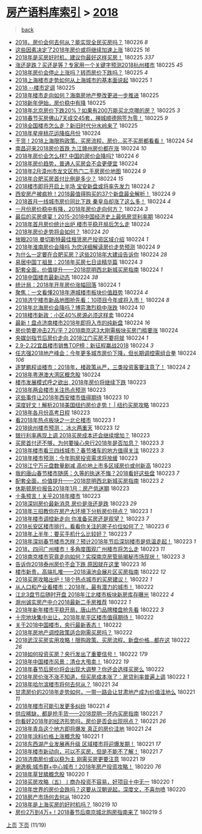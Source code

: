[房产语料库索引](../../README.md)  > [2018](2018.md)
====
> [back](../README.md)

- [2018，房价会何去何从？能实现全民买房吗？](http://jkwz.applinzi.com/ittc/7074301446340477963.html#2018%EF%BC%8C%E6%88%BF%E4%BB%B7%E4%BC%9A%E4%BD%95%E5%8E%BB%E4%BD%95%E4%BB%8E%EF%BC%9F%E8%83%BD%E5%AE%9E%E7%8E%B0%E5%85%A8%E6%B0%91%E4%B9%B0%E6%88%BF%E5%90%97%EF%BC%9F) 180226 *8* 
- [这些因素决定了2018年房价或将继续加速上涨](http://jkwz.applinzi.com/ittc/7074167951001650193.html#%E8%BF%99%E4%BA%9B%E5%9B%A0%E7%B4%A0%E5%86%B3%E5%AE%9A%E4%BA%862018%E5%B9%B4%E6%88%BF%E4%BB%B7%E6%88%96%E5%B0%86%E7%BB%A7%E7%BB%AD%E5%8A%A0%E9%80%9F%E4%B8%8A%E6%B6%A8) 180225 *16* 
- [2018年是买房好时机，建议你最好这样买房！](http://jkwz.applinzi.com/ittc/7074131259674854417.html#2018%E5%B9%B4%E6%98%AF%E4%B9%B0%E6%88%BF%E5%A5%BD%E6%97%B6%E6%9C%BA%EF%BC%8C%E5%BB%BA%E8%AE%AE%E4%BD%A0%E6%9C%80%E5%A5%BD%E8%BF%99%E6%A0%B7%E4%B9%B0%E6%88%BF%EF%BC%81) 180225 *337* 
- [涨还是跌？买还是等？专家用一个关键字预测2018杭州楼市](http://jkwz.applinzi.com/ittc/7074145891793765387.html#%E6%B6%A8%E8%BF%98%E6%98%AF%E8%B7%8C%EF%BC%9F%E4%B9%B0%E8%BF%98%E6%98%AF%E7%AD%89%EF%BC%9F%E4%B8%93%E5%AE%B6%E7%94%A8%E4%B8%80%E4%B8%AA%E5%85%B3%E9%94%AE%E5%AD%97%E9%A2%84%E6%B5%8B2018%E6%9D%AD%E5%B7%9E%E6%A5%BC%E5%B8%82) 180225 *45* 
- [2018年房价会停止上涨吗？转而房价下跌吗？](http://jkwz.applinzi.com/ittc/7074131164426404874.html#2018%E5%B9%B4%E6%88%BF%E4%BB%B7%E4%BC%9A%E5%81%9C%E6%AD%A2%E4%B8%8A%E6%B6%A8%E5%90%97%EF%BC%9F%E8%BD%AC%E8%80%8C%E6%88%BF%E4%BB%B7%E4%B8%8B%E8%B7%8C%E5%90%97%EF%BC%9F) 180225 *4* 
- [2018上海楼市走势如何从上海城市的基本面说起](http://jkwz.applinzi.com/ittc/7073654874992804875.html#2018%E4%B8%8A%E6%B5%B7%E6%A5%BC%E5%B8%82%E8%B5%B0%E5%8A%BF%E5%A6%82%E4%BD%95%E4%BB%8E%E4%B8%8A%E6%B5%B7%E5%9F%8E%E5%B8%82%E7%9A%84%E5%9F%BA%E6%9C%AC%E9%9D%A2%E8%AF%B4%E8%B5%B7) 180225 *1* 
- [2018 --楼市定调](http://jkwz.applinzi.com/ittc/7074098468018979850.html#2018+--%E6%A5%BC%E5%B8%82%E5%AE%9A%E8%B0%83) 180225  
- [2018年楼市走向如何？海南房地产整改更进一步推进](http://jkwz.applinzi.com/ittc/7074039572982137873.html#2018%E5%B9%B4%E6%A5%BC%E5%B8%82%E8%B5%B0%E5%90%91%E5%A6%82%E4%BD%95%EF%BC%9F%E6%B5%B7%E5%8D%97%E6%88%BF%E5%9C%B0%E4%BA%A7%E6%95%B4%E6%94%B9%E6%9B%B4%E8%BF%9B%E4%B8%80%E6%AD%A5%E6%8E%A8%E8%BF%9B) 180225  
- [2018新年伊始，房价稳中有降](http://jkwz.applinzi.com/ittc/7074025549012141073.html#2018%E6%96%B0%E5%B9%B4%E4%BC%8A%E5%A7%8B%EF%BC%8C%E6%88%BF%E4%BB%B7%E7%A8%B3%E4%B8%AD%E6%9C%89%E9%99%8D) 180225  
- [2018年北京房价下跌20%？如果有200万能买北京哪的房？](http://jkwz.applinzi.com/ittc/7073991143887209483.html#2018%E5%B9%B4%E5%8C%97%E4%BA%AC%E6%88%BF%E4%BB%B7%E4%B8%8B%E8%B7%8C20%25%EF%BC%9F%E5%A6%82%E6%9E%9C%E6%9C%89200%E4%B8%87%E8%83%BD%E4%B9%B0%E5%8C%97%E4%BA%AC%E5%93%AA%E7%9A%84%E6%88%BF%EF%BC%9F) 180225 *3* 
- [2018春节买房佛山7天成交45套，禅城顺德网签为零！](http://jkwz.applinzi.com/ittc/7073943491417998346.html#2018%E6%98%A5%E8%8A%82%E4%B9%B0%E6%88%BF%E4%BD%9B%E5%B1%B17%E5%A4%A9%E6%88%90%E4%BA%A445%E5%A5%97%EF%BC%8C%E7%A6%85%E5%9F%8E%E9%A1%BA%E5%BE%B7%E7%BD%91%E7%AD%BE%E4%B8%BA%E9%9B%B6%EF%BC%81) 180225 *9* 
- [2018全国楼市怎么走？新旧时代分水岭来了](http://jkwz.applinzi.com/ittc/7073929044456637457.html#2018%E5%85%A8%E5%9B%BD%E6%A5%BC%E5%B8%82%E6%80%8E%E4%B9%88%E8%B5%B0%EF%BC%9F%E6%96%B0%E6%97%A7%E6%97%B6%E4%BB%A3%E5%88%86%E6%B0%B4%E5%B2%AD%E6%9D%A5%E4%BA%86) 180225  
- [2018年星座桃花运降临月份](http://jkwz.applinzi.com/ittc/7073351347712033799.html#2018%E5%B9%B4%E6%98%9F%E5%BA%A7%E6%A1%83%E8%8A%B1%E8%BF%90%E9%99%8D%E4%B8%B4%E6%9C%88%E4%BB%BD) 180224  
- [干货！2018上海限购政策、买房流程、房价…买不买房都看看！](http://jkwz.applinzi.com/ittc/7073771268581360646.html#%E5%B9%B2%E8%B4%A7%EF%BC%812018%E4%B8%8A%E6%B5%B7%E9%99%90%E8%B4%AD%E6%94%BF%E7%AD%96%E3%80%81%E4%B9%B0%E6%88%BF%E6%B5%81%E7%A8%8B%E3%80%81%E6%88%BF%E4%BB%B7%E2%80%A6%E4%B9%B0%E4%B8%8D%E4%B9%B0%E6%88%BF%E9%83%BD%E7%9C%8B%E7%9C%8B%EF%BC%81) 180224 *54* 
- [南昌迎来2018房价首跌 九江赣州房价都在涨](http://jkwz.applinzi.com/ittc/7073757683562054662.html#%E5%8D%97%E6%98%8C%E8%BF%8E%E6%9D%A52018%E6%88%BF%E4%BB%B7%E9%A6%96%E8%B7%8C+%E4%B9%9D%E6%B1%9F%E8%B5%A3%E5%B7%9E%E6%88%BF%E4%BB%B7%E9%83%BD%E5%9C%A8%E6%B6%A8) 180224 *10* 
- [2018年房价会怎么样? 中国的房价会降吗?](http://jkwz.applinzi.com/ittc/7071979184916530186.html#2018%E5%B9%B4%E6%88%BF%E4%BB%B7%E4%BC%9A%E6%80%8E%E4%B9%88%E6%A0%B7%3F+%E4%B8%AD%E5%9B%BD%E7%9A%84%E6%88%BF%E4%BB%B7%E4%BC%9A%E9%99%8D%E5%90%97%3F) 180224 *6* 
- [2018年房价趋势，普通人买房会不会更便宜](http://jkwz.applinzi.com/ittc/7073731609201476619.html#2018%E5%B9%B4%E6%88%BF%E4%BB%B7%E8%B6%8B%E5%8A%BF%EF%BC%8C%E6%99%AE%E9%80%9A%E4%BA%BA%E4%B9%B0%E6%88%BF%E4%BC%9A%E4%B8%8D%E4%BC%9A%E6%9B%B4%E4%BE%BF%E5%AE%9C) 180224  
- [2018年2月漳州市龙文区热门二手房房价地图](http://jkwz.applinzi.com/ittc/7073724623864988683.html#2018%E5%B9%B42%E6%9C%88%E6%BC%B3%E5%B7%9E%E5%B8%82%E9%BE%99%E6%96%87%E5%8C%BA%E7%83%AD%E9%97%A8%E4%BA%8C%E6%89%8B%E6%88%BF%E6%88%BF%E4%BB%B7%E5%9C%B0%E5%9B%BE) 180224 *9* 
- [2018年合肥买房首付比例是多少？](http://jkwz.applinzi.com/ittc/7073720446606656528.html#2018%E5%B9%B4%E5%90%88%E8%82%A5%E4%B9%B0%E6%88%BF%E9%A6%96%E4%BB%98%E6%AF%94%E4%BE%8B%E6%98%AF%E5%A4%9A%E5%B0%91%EF%BC%9F) 180224 *15* 
- [2018楼市即将开启上半场 宝安新盘或将率先发力](http://jkwz.applinzi.com/ittc/7073707705112200208.html#2018%E6%A5%BC%E5%B8%82%E5%8D%B3%E5%B0%86%E5%BC%80%E5%90%AF%E4%B8%8A%E5%8D%8A%E5%9C%BA+%E5%AE%9D%E5%AE%89%E6%96%B0%E7%9B%98%E6%88%96%E5%B0%86%E7%8E%87%E5%85%88%E5%8F%91%E5%8A%9B) 180224 *2* 
- [西安房产被疯抢！2018最值得购买的37个新盘最全解析！](http://jkwz.applinzi.com/ittc/7073706895582168081.html#%E8%A5%BF%E5%AE%89%E6%88%BF%E4%BA%A7%E8%A2%AB%E7%96%AF%E6%8A%A2%EF%BC%812018%E6%9C%80%E5%80%BC%E5%BE%97%E8%B4%AD%E4%B9%B0%E7%9A%8437%E4%B8%AA%E6%96%B0%E7%9B%98%E6%9C%80%E5%85%A8%E8%A7%A3%E6%9E%90%EF%BC%81) 180224 *9* 
- [2018首月一线城市房价同比下跌 秦皇岛却涨了这么多！](http://jkwz.applinzi.com/ittc/7073706919162545162.html#2018%E9%A6%96%E6%9C%88%E4%B8%80%E7%BA%BF%E5%9F%8E%E5%B8%82%E6%88%BF%E4%BB%B7%E5%90%8C%E6%AF%94%E4%B8%8B%E8%B7%8C+%E7%A7%A6%E7%9A%87%E5%B2%9B%E5%8D%B4%E6%B6%A8%E4%BA%86%E8%BF%99%E4%B9%88%E5%A4%9A%EF%BC%81) 180224 *4* 
- [一月份房价稳中有降，2018年房价走向何方？](http://jkwz.applinzi.com/ittc/7073705796204758033.html#%E4%B8%80%E6%9C%88%E4%BB%BD%E6%88%BF%E4%BB%B7%E7%A8%B3%E4%B8%AD%E6%9C%89%E9%99%8D%EF%BC%8C2018%E5%B9%B4%E6%88%BF%E4%BB%B7%E8%B5%B0%E5%90%91%E4%BD%95%E6%96%B9%EF%BC%9F) 180224 *3* 
- [最后的买房盛宴！2015-2018中国经济史上最低房贷利率期](http://jkwz.applinzi.com/ittc/7073692682067379210.html#%E6%9C%80%E5%90%8E%E7%9A%84%E4%B9%B0%E6%88%BF%E7%9B%9B%E5%AE%B4%EF%BC%812015-2018%E4%B8%AD%E5%9B%BD%E7%BB%8F%E6%B5%8E%E5%8F%B2%E4%B8%8A%E6%9C%80%E4%BD%8E%E6%88%BF%E8%B4%B7%E5%88%A9%E7%8E%87%E6%9C%9F) 180224  
- [2018年首月房价统计出炉 楼市平稳开局后怎么走](http://jkwz.applinzi.com/ittc/7073667411700352006.html#2018%E5%B9%B4%E9%A6%96%E6%9C%88%E6%88%BF%E4%BB%B7%E7%BB%9F%E8%AE%A1%E5%87%BA%E7%82%89+%E6%A5%BC%E5%B8%82%E5%B9%B3%E7%A8%B3%E5%BC%80%E5%B1%80%E5%90%8E%E6%80%8E%E4%B9%88%E8%B5%B0) 180224  
- [2018年房价走势将会如何？](http://jkwz.applinzi.com/ittc/7073657501289808902.html#2018%E5%B9%B4%E6%88%BF%E4%BB%B7%E8%B5%B0%E5%8A%BF%E5%B0%86%E4%BC%9A%E5%A6%82%E4%BD%95%EF%BC%9F) 180224 *20* 
- [放眼2018 曼切斯特最佳租赁房产投资区域介绍](http://jkwz.applinzi.com/ittc/7073621121851458570.html#%E6%94%BE%E7%9C%BC2018+%E6%9B%BC%E5%88%87%E6%96%AF%E7%89%B9%E6%9C%80%E4%BD%B3%E7%A7%9F%E8%B5%81%E6%88%BF%E4%BA%A7%E6%8A%95%E8%B5%84%E5%8C%BA%E5%9F%9F%E4%BB%8B%E7%BB%8D) 180224 *1* 
- [2018年淮南房价会降吗 为您详细解读房价走势预测](http://jkwz.applinzi.com/ittc/7073648551060308999.html#2018%E5%B9%B4%E6%B7%AE%E5%8D%97%E6%88%BF%E4%BB%B7%E4%BC%9A%E9%99%8D%E5%90%97+%E4%B8%BA%E6%82%A8%E8%AF%A6%E7%BB%86%E8%A7%A3%E8%AF%BB%E6%88%BF%E4%BB%B7%E8%B5%B0%E5%8A%BF%E9%A2%84%E6%B5%8B) 180224 *9* 
- [为什么一定要在合肥买房？这些2018年大建设告诉你](http://jkwz.applinzi.com/ittc/7073644923037680646.html#%E4%B8%BA%E4%BB%80%E4%B9%88%E4%B8%80%E5%AE%9A%E8%A6%81%E5%9C%A8%E5%90%88%E8%82%A5%E4%B9%B0%E6%88%BF%EF%BC%9F%E8%BF%99%E4%BA%9B2018%E5%B9%B4%E5%A4%A7%E5%BB%BA%E8%AE%BE%E5%91%8A%E8%AF%89%E4%BD%A0) 180224 *28* 
- [易居中国丁祖昱：2018年买房七日谈精华篇](http://jkwz.applinzi.com/ittc/7073632325739217931.html#%E6%98%93%E5%B1%85%E4%B8%AD%E5%9B%BD%E4%B8%81%E7%A5%96%E6%98%B1%EF%BC%9A2018%E5%B9%B4%E4%B9%B0%E6%88%BF%E4%B8%83%E6%97%A5%E8%B0%88%E7%B2%BE%E5%8D%8E%E7%AF%87) 180224 *3* 
- [配套全面，价值提升——2018昆明西北新城买房指南](http://jkwz.applinzi.com/ittc/7073608902946325521.html#%E9%85%8D%E5%A5%97%E5%85%A8%E9%9D%A2%EF%BC%8C%E4%BB%B7%E5%80%BC%E6%8F%90%E5%8D%87%E2%80%94%E2%80%942018%E6%98%86%E6%98%8E%E8%A5%BF%E5%8C%97%E6%96%B0%E5%9F%8E%E4%B9%B0%E6%88%BF%E6%8C%87%E5%8D%97) 180224 *1* 
- [2018中国楼市最新动态](http://jkwz.applinzi.com/ittc/7073620266033087504.html#2018%E4%B8%AD%E5%9B%BD%E6%A5%BC%E5%B8%82%E6%9C%80%E6%96%B0%E5%8A%A8%E6%80%81) 180224 *38* 
- [统计局：2018年开年房价涨幅回落](http://jkwz.applinzi.com/ittc/7073619787236508682.html#%E7%BB%9F%E8%AE%A1%E5%B1%80%EF%BC%9A2018%E5%B9%B4%E5%BC%80%E5%B9%B4%E6%88%BF%E4%BB%B7%E6%B6%A8%E5%B9%85%E5%9B%9E%E8%90%BD) 180224 *1* 
- [聚焦：一文看懂2018年港城楼市板块价值趋势](http://jkwz.applinzi.com/ittc/7073599949495600144.html#%E8%81%9A%E7%84%A6%EF%BC%9A%E4%B8%80%E6%96%87%E7%9C%8B%E6%87%822018%E5%B9%B4%E6%B8%AF%E5%9F%8E%E6%A5%BC%E5%B8%82%E6%9D%BF%E5%9D%97%E4%BB%B7%E5%80%BC%E8%B6%8B%E5%8A%BF) 180224 *4* 
- [2018济宁楼市新品地图抢先看：10项目今年或将入市！](http://jkwz.applinzi.com/ittc/7073593799568000010.html#2018%E6%B5%8E%E5%AE%81%E6%A5%BC%E5%B8%82%E6%96%B0%E5%93%81%E5%9C%B0%E5%9B%BE%E6%8A%A2%E5%85%88%E7%9C%8B%EF%BC%9A10%E9%A1%B9%E7%9B%AE%E4%BB%8A%E5%B9%B4%E6%88%96%E5%B0%86%E5%85%A5%E5%B8%82%EF%BC%81) 180224 *8* 
- [2018年北海房价会降吗？博弈激烈稳中涨跌](http://jkwz.applinzi.com/ittc/7073586963481625610.html#2018%E5%B9%B4%E5%8C%97%E6%B5%B7%E6%88%BF%E4%BB%B7%E4%BC%9A%E9%99%8D%E5%90%97%EF%BC%9F%E5%8D%9A%E5%BC%88%E6%BF%80%E7%83%88%E7%A8%B3%E4%B8%AD%E6%B6%A8%E8%B7%8C) 180224 *10* 
- [2018楼市新政：小区40%房源必须这样卖](http://jkwz.applinzi.com/ittc/7073585572180657169.html#2018%E6%A5%BC%E5%B8%82%E6%96%B0%E6%94%BF%EF%BC%9A%E5%B0%8F%E5%8C%BA40%25%E6%88%BF%E6%BA%90%E5%BF%85%E9%A1%BB%E8%BF%99%E6%A0%B7%E5%8D%96) 180224  
- [最新！盘点济南楼市2018年即将入市的纯新盘](http://jkwz.applinzi.com/ittc/7073584545079493648.html#%E6%9C%80%E6%96%B0%EF%BC%81%E7%9B%98%E7%82%B9%E6%B5%8E%E5%8D%97%E6%A5%BC%E5%B8%822018%E5%B9%B4%E5%8D%B3%E5%B0%86%E5%85%A5%E5%B8%82%E7%9A%84%E7%BA%AF%E6%96%B0%E7%9B%98) 180224 *16* 
- [房价势要冲击2万/平？2018南京这3大刚需板块买房门槛要涨](http://jkwz.applinzi.com/ittc/7073578125990822929.html#%E6%88%BF%E4%BB%B7%E5%8A%BF%E8%A6%81%E5%86%B2%E5%87%BB2%E4%B8%87%2F%E5%B9%B3%EF%BC%9F2018%E5%8D%97%E4%BA%AC%E8%BF%993%E5%A4%A7%E5%88%9A%E9%9C%80%E6%9D%BF%E5%9D%97%E4%B9%B0%E6%88%BF%E9%97%A8%E6%A7%9B%E8%A6%81%E6%B6%A8) 180224  
- [央媒剑指节后房价走向 2018江门买房不要将就](http://jkwz.applinzi.com/ittc/7073574850558166032.html#%E5%A4%AE%E5%AA%92%E5%89%91%E6%8C%87%E8%8A%82%E5%90%8E%E6%88%BF%E4%BB%B7%E8%B5%B0%E5%90%91+2018%E6%B1%9F%E9%97%A8%E4%B9%B0%E6%88%BF%E4%B8%8D%E8%A6%81%E5%B0%86%E5%B0%B1) 180224 *1* 
- [2.9-2.22宜昌楼市销售TOP榜：新征程赢战2018](http://jkwz.applinzi.com/ittc/7073571275383768081.html#2.9-2.22%E5%AE%9C%E6%98%8C%E6%A5%BC%E5%B8%82%E9%94%80%E5%94%AETOP%E6%A6%9C%EF%BC%9A%E6%96%B0%E5%BE%81%E7%A8%8B%E8%B5%A2%E6%88%982018) 180224 *3* 
- [任志强2018地产峰会：今年更多城市房价下降，但长期调控需组合拳](http://jkwz.applinzi.com/ittc/7073568078518813712.html#%E4%BB%BB%E5%BF%97%E5%BC%BA2018%E5%9C%B0%E4%BA%A7%E5%B3%B0%E4%BC%9A%EF%BC%9A%E4%BB%8A%E5%B9%B4%E6%9B%B4%E5%A4%9A%E5%9F%8E%E5%B8%82%E6%88%BF%E4%BB%B7%E4%B8%8B%E9%99%8D%EF%BC%8C%E4%BD%86%E9%95%BF%E6%9C%9F%E8%B0%83%E6%8E%A7%E9%9C%80%E7%BB%84%E5%90%88%E6%8B%B3) 180224 *106* 
- [逐梦鹏程谈楼市：2018年，楼政策从严，三类投资客要注意了！](http://jkwz.applinzi.com/ittc/7073434026243523590.html#%E9%80%90%E6%A2%A6%E9%B9%8F%E7%A8%8B%E8%B0%88%E6%A5%BC%E5%B8%82%EF%BC%9A2018%E5%B9%B4%EF%BC%8C%E6%A5%BC%E6%94%BF%E7%AD%96%E4%BB%8E%E4%B8%A5%EF%BC%8C%E4%B8%89%E7%B1%BB%E6%8A%95%E8%B5%84%E5%AE%A2%E8%A6%81%E6%B3%A8%E6%84%8F%E4%BA%86%EF%BC%81) 180224 *2* 
- [2018年粤港澳大湾区概念股](http://jkwz.applinzi.com/ittc/7073433877572224010.html#2018%E5%B9%B4%E7%B2%A4%E6%B8%AF%E6%BE%B3%E5%A4%A7%E6%B9%BE%E5%8C%BA%E6%A6%82%E5%BF%B5%E8%82%A1) 180224  
- [楼市发展模式呼之欲出, 2018年房价将继续下跌](http://jkwz.applinzi.com/ittc/7073410244141384710.html#%E6%A5%BC%E5%B8%82%E5%8F%91%E5%B1%95%E6%A8%A1%E5%BC%8F%E5%91%BC%E4%B9%8B%E6%AC%B2%E5%87%BA%2C+2018%E5%B9%B4%E6%88%BF%E4%BB%B7%E5%B0%86%E7%BB%A7%E7%BB%AD%E4%B8%8B%E8%B7%8C) 180223  
- [2018年两会楼市关注热点预测](http://jkwz.applinzi.com/ittc/7073401527429760006.html#2018%E5%B9%B4%E4%B8%A4%E4%BC%9A%E6%A5%BC%E5%B8%82%E5%85%B3%E6%B3%A8%E7%83%AD%E7%82%B9%E9%A2%84%E6%B5%8B) 180223  
- [这些事件让2018年西安楼市值得期待](http://jkwz.applinzi.com/ittc/7073378599099171847.html#%E8%BF%99%E4%BA%9B%E4%BA%8B%E4%BB%B6%E8%AE%A92018%E5%B9%B4%E8%A5%BF%E5%AE%89%E6%A5%BC%E5%B8%82%E5%80%BC%E5%BE%97%E6%9C%9F%E5%BE%85) 180223 *10* 
- [深度好文！解析2018美国纽约房价走势！ | 纽约买房攻略](http://jkwz.applinzi.com/ittc/7073370777867256838.html#%E6%B7%B1%E5%BA%A6%E5%A5%BD%E6%96%87%EF%BC%81%E8%A7%A3%E6%9E%902018%E7%BE%8E%E5%9B%BD%E7%BA%BD%E7%BA%A6%E6%88%BF%E4%BB%B7%E8%B5%B0%E5%8A%BF%EF%BC%81+%7C+%E7%BA%BD%E7%BA%A6%E4%B9%B0%E6%88%BF%E6%94%BB%E7%95%A5) 180223  
- [2018年各月份高考日程](http://jkwz.applinzi.com/ittc/7073369561351324682.html#2018%E5%B9%B4%E5%90%84%E6%9C%88%E4%BB%BD%E9%AB%98%E8%80%83%E6%97%A5%E7%A8%8B) 180223  
- [看2018年热点板块之一北仑楼市](http://jkwz.applinzi.com/ittc/7073335708914025489.html#%E7%9C%8B2018%E5%B9%B4%E7%83%AD%E7%82%B9%E6%9D%BF%E5%9D%97%E4%B9%8B%E4%B8%80%E5%8C%97%E4%BB%91%E6%A5%BC%E5%B8%82) 180223 *1* 
- [2018徐州楼市预测： 冰火两重天](http://jkwz.applinzi.com/ittc/7073334136679171089.html#2018%E5%BE%90%E5%B7%9E%E6%A5%BC%E5%B8%82%E9%A2%84%E6%B5%8B%EF%BC%9A+%E5%86%B0%E7%81%AB%E4%B8%A4%E9%87%8D%E5%A4%A9) 180223 *12* 
- [银行利率再现上调 2018买房成本还会继续增加？](http://jkwz.applinzi.com/ittc/7073331752355759120.html#%E9%93%B6%E8%A1%8C%E5%88%A9%E7%8E%87%E5%86%8D%E7%8E%B0%E4%B8%8A%E8%B0%83+2018%E4%B9%B0%E6%88%BF%E6%88%90%E6%9C%AC%E8%BF%98%E4%BC%9A%E7%BB%A7%E7%BB%AD%E5%A2%9E%E5%8A%A0%EF%BC%9F) 180223  
- [买房首付还不够，为何要操心央行2018年是否加息？](http://jkwz.applinzi.com/ittc/7073331430900106256.html#%E4%B9%B0%E6%88%BF%E9%A6%96%E4%BB%98%E8%BF%98%E4%B8%8D%E5%A4%9F%EF%BC%8C%E4%B8%BA%E4%BD%95%E8%A6%81%E6%93%8D%E5%BF%83%E5%A4%AE%E8%A1%8C2018%E5%B9%B4%E6%98%AF%E5%90%A6%E5%8A%A0%E6%81%AF%EF%BC%9F) 180223 *3* 
- [2018年楼市看三四线城市？春节堵车的地方值得关注](http://jkwz.applinzi.com/ittc/7073330716752741386.html#2018%E5%B9%B4%E6%A5%BC%E5%B8%82%E7%9C%8B%E4%B8%89%E5%9B%9B%E7%BA%BF%E5%9F%8E%E5%B8%82%EF%BC%9F%E6%98%A5%E8%8A%82%E5%A0%B5%E8%BD%A6%E7%9A%84%E5%9C%B0%E6%96%B9%E5%80%BC%E5%BE%97%E5%85%B3%E6%B3%A8) 180223 *3* 
- [2018年楼市预测：今年购房投资需求将放缓](http://jkwz.applinzi.com/ittc/7073317307680293898.html#2018%E5%B9%B4%E6%A5%BC%E5%B8%82%E9%A2%84%E6%B5%8B%EF%BC%9A%E4%BB%8A%E5%B9%B4%E8%B4%AD%E6%88%BF%E6%8A%95%E8%B5%84%E9%9C%80%E6%B1%82%E5%B0%86%E6%94%BE%E7%BC%93) 180223  
- [2018江宁万元盘数量剧减 高价地上市多区域房价或创新高](http://jkwz.applinzi.com/ittc/7073314142792713222.html#2018%E6%B1%9F%E5%AE%81%E4%B8%87%E5%85%83%E7%9B%98%E6%95%B0%E9%87%8F%E5%89%A7%E5%87%8F+%E9%AB%98%E4%BB%B7%E5%9C%B0%E4%B8%8A%E5%B8%82%E5%A4%9A%E5%8C%BA%E5%9F%9F%E6%88%BF%E4%BB%B7%E6%88%96%E5%88%9B%E6%96%B0%E9%AB%98) 180223  
- [我的唐山春节楼市随感：久等的执迷不悔？2018看好这些盘](http://jkwz.applinzi.com/ittc/7073310810141361168.html#%E6%88%91%E7%9A%84%E5%94%90%E5%B1%B1%E6%98%A5%E8%8A%82%E6%A5%BC%E5%B8%82%E9%9A%8F%E6%84%9F%EF%BC%9A%E4%B9%85%E7%AD%89%E7%9A%84%E6%89%A7%E8%BF%B7%E4%B8%8D%E6%82%94%EF%BC%9F2018%E7%9C%8B%E5%A5%BD%E8%BF%99%E4%BA%9B%E7%9B%98) 180223 *7* 
- [配套全面，价值提升——2018昆明西北新城买房指南](http://jkwz.applinzi.com/ittc/7073307013776147463.html#%E9%85%8D%E5%A5%97%E5%85%A8%E9%9D%A2%EF%BC%8C%E4%BB%B7%E5%80%BC%E6%8F%90%E5%8D%87%E2%80%94%E2%80%942018%E6%98%86%E6%98%8E%E8%A5%BF%E5%8C%97%E6%96%B0%E5%9F%8E%E4%B9%B0%E6%88%BF%E6%8C%87%E5%8D%97) 180223 *2* 
- [休斯顿房价报告2018年1月：房产低迷期](http://jkwz.applinzi.com/ittc/7073306186118333447.html#%E4%BC%91%E6%96%AF%E9%A1%BF%E6%88%BF%E4%BB%B7%E6%8A%A5%E5%91%8A2018%E5%B9%B41%E6%9C%88%EF%BC%9A%E6%88%BF%E4%BA%A7%E4%BD%8E%E8%BF%B7%E6%9C%9F) 180223  
- [十条预言！关乎2018年楼市](http://jkwz.applinzi.com/ittc/7073267812846273543.html#%E5%8D%81%E6%9D%A1%E9%A2%84%E8%A8%80%EF%BC%81%E5%85%B3%E4%B9%8E2018%E5%B9%B4%E6%A5%BC%E5%B8%82) 180223  
- [2018深圳房价最新消息 房价是涨还是跌](http://jkwz.applinzi.com/ittc/7073249480856306699.html#2018%E6%B7%B1%E5%9C%B3%E6%88%BF%E4%BB%B7%E6%9C%80%E6%96%B0%E6%B6%88%E6%81%AF+%E6%88%BF%E4%BB%B7%E6%98%AF%E6%B6%A8%E8%BF%98%E6%98%AF%E8%B7%8C) 180223 *29* 
- [2018年三招教你在房产大环境下分析房价拐点？](http://jkwz.applinzi.com/ittc/7073239216450700295.html#2018%E5%B9%B4%E4%B8%89%E6%8B%9B%E6%95%99%E4%BD%A0%E5%9C%A8%E6%88%BF%E4%BA%A7%E5%A4%A7%E7%8E%AF%E5%A2%83%E4%B8%8B%E5%88%86%E6%9E%90%E6%88%BF%E4%BB%B7%E6%8B%90%E7%82%B9%EF%BC%9F) 180223 *1* 
- [2018年楼市调控新走向 你准备买房还是观望？](http://jkwz.applinzi.com/ittc/7073233316797219856.html#2018%E5%B9%B4%E6%A5%BC%E5%B8%82%E8%B0%83%E6%8E%A7%E6%96%B0%E8%B5%B0%E5%90%91+%E4%BD%A0%E5%87%86%E5%A4%87%E4%B9%B0%E6%88%BF%E8%BF%98%E6%98%AF%E8%A7%82%E6%9C%9B%EF%BC%9F) 180223 *7* 
- [2018长安区楼市排行，看看你关注的房子价位如何了？](http://jkwz.applinzi.com/ittc/7073214459864941585.html#2018%E9%95%BF%E5%AE%89%E5%8C%BA%E6%A5%BC%E5%B8%82%E6%8E%92%E8%A1%8C%EF%BC%8C%E7%9C%8B%E7%9C%8B%E4%BD%A0%E5%85%B3%E6%B3%A8%E7%9A%84%E6%88%BF%E5%AD%90%E4%BB%B7%E4%BD%8D%E5%A6%82%E4%BD%95%E4%BA%86%EF%BC%9F) 180223 *6* 
- [2018年上半年：要买手机什么比较好？](http://jkwz.applinzi.com/ittc/7073211888257467402.html#2018%E5%B9%B4%E4%B8%8A%E5%8D%8A%E5%B9%B4%EF%BC%9A%E8%A6%81%E4%B9%B0%E6%89%8B%E6%9C%BA%E4%BB%80%E4%B9%88%E6%AF%94%E8%BE%83%E5%A5%BD%EF%BC%9F) 180223 *7* 
- [2018年深圳春节楼市怎样？预计2018年节后深圳楼市是低温走起！](http://jkwz.applinzi.com/ittc/7073209757727196176.html#2018%E5%B9%B4%E6%B7%B1%E5%9C%B3%E6%98%A5%E8%8A%82%E6%A5%BC%E5%B8%82%E6%80%8E%E6%A0%B7%EF%BC%9F%E9%A2%84%E8%AE%A12018%E5%B9%B4%E8%8A%82%E5%90%8E%E6%B7%B1%E5%9C%B3%E6%A5%BC%E5%B8%82%E6%98%AF%E4%BD%8E%E6%B8%A9%E8%B5%B0%E8%B5%B7%EF%BC%81) 180223 *1* 
- [2018，四问广州楼市！多角度围观广州楼市将怎么走](http://jkwz.applinzi.com/ittc/7073208161165378577.html#2018%EF%BC%8C%E5%9B%9B%E9%97%AE%E5%B9%BF%E5%B7%9E%E6%A5%BC%E5%B8%82%EF%BC%81%E5%A4%9A%E8%A7%92%E5%BA%A6%E5%9B%B4%E8%A7%82%E5%B9%BF%E5%B7%9E%E6%A5%BC%E5%B8%82%E5%B0%86%E6%80%8E%E4%B9%88%E8%B5%B0) 180223 *11* 
- [2018南京楼市究竟走向如何？实探南京房管局揭秘市场现状！](http://jkwz.applinzi.com/ittc/7073206634728129552.html#2018%E5%8D%97%E4%BA%AC%E6%A5%BC%E5%B8%82%E7%A9%B6%E7%AB%9F%E8%B5%B0%E5%90%91%E5%A6%82%E4%BD%95%EF%BC%9F%E5%AE%9E%E6%8E%A2%E5%8D%97%E4%BA%AC%E6%88%BF%E7%AE%A1%E5%B1%80%E6%8F%AD%E7%A7%98%E5%B8%82%E5%9C%BA%E7%8E%B0%E7%8A%B6%EF%BC%81) 180223 *3* 
- [告诉你2018泰州房价不会下跌 原因就在这里](http://jkwz.applinzi.com/ittc/7073196413108618257.html#%E5%91%8A%E8%AF%89%E4%BD%A02018%E6%B3%B0%E5%B7%9E%E6%88%BF%E4%BB%B7%E4%B8%8D%E4%BC%9A%E4%B8%8B%E8%B7%8C+%E5%8E%9F%E5%9B%A0%E5%B0%B1%E5%9C%A8%E8%BF%99%E9%87%8C) 180223 *16* 
- [楼市新贵，高端扎堆——2018滇池会展片区买房指南](http://jkwz.applinzi.com/ittc/7073016448190776330.html#%E6%A5%BC%E5%B8%82%E6%96%B0%E8%B4%B5%EF%BC%8C%E9%AB%98%E7%AB%AF%E6%89%8E%E5%A0%86%E2%80%94%E2%80%942018%E6%BB%87%E6%B1%A0%E4%BC%9A%E5%B1%95%E7%89%87%E5%8C%BA%E4%B9%B0%E6%88%BF%E6%8C%87%E5%8D%97) 180222 *12* 
- [2018买房攻略出炉！18个热点城市的买房建议！](http://jkwz.applinzi.com/ittc/7073010155816223754.html#2018%E4%B9%B0%E6%88%BF%E6%94%BB%E7%95%A5%E5%87%BA%E7%82%89%EF%BC%8118%E4%B8%AA%E7%83%AD%E7%82%B9%E5%9F%8E%E5%B8%82%E7%9A%84%E4%B9%B0%E6%88%BF%E5%BB%BA%E8%AE%AE%EF%BC%81) 180222 *1* 
- [从人口和产业看楼市：2018年，最有潜力的城市！](http://jkwz.applinzi.com/ittc/7072943982672086027.html#%E4%BB%8E%E4%BA%BA%E5%8F%A3%E5%92%8C%E4%BA%A7%E4%B8%9A%E7%9C%8B%E6%A5%BC%E5%B8%82%EF%BC%9A2018%E5%B9%B4%EF%BC%8C%E6%9C%80%E6%9C%89%E6%BD%9C%E5%8A%9B%E7%9A%84%E5%9F%8E%E5%B8%82%EF%BC%81) 180222  
- [江北3盘节后随时开盘 2018年江北楼市板块新房库存曝光](http://jkwz.applinzi.com/ittc/7072974984421311495.html#%E6%B1%9F%E5%8C%973%E7%9B%98%E8%8A%82%E5%90%8E%E9%9A%8F%E6%97%B6%E5%BC%80%E7%9B%98+2018%E5%B9%B4%E6%B1%9F%E5%8C%97%E6%A5%BC%E5%B8%82%E6%9D%BF%E5%9D%97%E6%96%B0%E6%88%BF%E5%BA%93%E5%AD%98%E6%9B%9D%E5%85%89) 180222 *4* 
- [滁州诚实房产中介2018最新二手房推荐](http://jkwz.applinzi.com/ittc/7072966462447027216.html#%E6%BB%81%E5%B7%9E%E8%AF%9A%E5%AE%9E%E6%88%BF%E4%BA%A7%E4%B8%AD%E4%BB%8B2018%E6%9C%80%E6%96%B0%E4%BA%8C%E6%89%8B%E6%88%BF%E6%8E%A8%E8%8D%90) 180222 *1* 
- [2018年新年楼市平稳开局，唐山热门品牌楼盘抢先看](http://jkwz.applinzi.com/ittc/7072956658873795590.html#2018%E5%B9%B4%E6%96%B0%E5%B9%B4%E6%A5%BC%E5%B8%82%E5%B9%B3%E7%A8%B3%E5%BC%80%E5%B1%80%EF%BC%8C%E5%94%90%E5%B1%B1%E7%83%AD%E9%97%A8%E5%93%81%E7%89%8C%E6%A5%BC%E7%9B%98%E6%8A%A2%E5%85%88%E7%9C%8B) 180222 *3* 
- [十宗地块集中出让，2018年牟平区楼市值得期待！](http://jkwz.applinzi.com/ittc/7072942139099317259.html#%E5%8D%81%E5%AE%97%E5%9C%B0%E5%9D%97%E9%9B%86%E4%B8%AD%E5%87%BA%E8%AE%A9%EF%BC%8C2018%E5%B9%B4%E7%89%9F%E5%B9%B3%E5%8C%BA%E6%A5%BC%E5%B8%82%E5%80%BC%E5%BE%97%E6%9C%9F%E5%BE%85%EF%BC%81) 180222  
- [关于2018中国楼市，央行最新表态！](http://jkwz.applinzi.com/ittc/7072939514685555728.html#%E5%85%B3%E4%BA%8E2018%E4%B8%AD%E5%9B%BD%E6%A5%BC%E5%B8%82%EF%BC%8C%E5%A4%AE%E8%A1%8C%E6%9C%80%E6%96%B0%E8%A1%A8%E6%80%81%EF%BC%81) 180222  
- [2018年房地产调控政策适合刚需买房吗？](http://jkwz.applinzi.com/ittc/7072544798747919370.html#2018%E5%B9%B4%E6%88%BF%E5%9C%B0%E4%BA%A7%E8%B0%83%E6%8E%A7%E6%94%BF%E7%AD%96%E9%80%82%E5%90%88%E5%88%9A%E9%9C%80%E4%B9%B0%E6%88%BF%E5%90%97%EF%BC%9F) 180222  
- [2018武汉买房实用攻略！限购政策、买房流程、新盘价格…都在这](http://jkwz.applinzi.com/ittc/7072877179598013446.html#2018%E6%AD%A6%E6%B1%89%E4%B9%B0%E6%88%BF%E5%AE%9E%E7%94%A8%E6%94%BB%E7%95%A5%EF%BC%81%E9%99%90%E8%B4%AD%E6%94%BF%E7%AD%96%E3%80%81%E4%B9%B0%E6%88%BF%E6%B5%81%E7%A8%8B%E3%80%81%E6%96%B0%E7%9B%98%E4%BB%B7%E6%A0%BC%E2%80%A6%E9%83%BD%E5%9C%A8%E8%BF%99) 180222 *26* 
- [2018如何投资买房？央行发出了重要信号！](http://jkwz.applinzi.com/ittc/7072867905962509323.html#2018%E5%A6%82%E4%BD%95%E6%8A%95%E8%B5%84%E4%B9%B0%E6%88%BF%EF%BC%9F%E5%A4%AE%E8%A1%8C%E5%8F%91%E5%87%BA%E4%BA%86%E9%87%8D%E8%A6%81%E4%BF%A1%E5%8F%B7%EF%BC%81) 180222 *179* 
- [2018年中国楼市风景：清仓大甩卖！](http://jkwz.applinzi.com/ittc/7072854711290299399.html#2018%E5%B9%B4%E4%B8%AD%E5%9B%BD%E6%A5%BC%E5%B8%82%E9%A3%8E%E6%99%AF%EF%BC%9A%E6%B8%85%E4%BB%93%E5%A4%A7%E7%94%A9%E5%8D%96%EF%BC%81) 180222 *19* 
- [2018年春节后房价将会出现大调整？你还会选择买房么](http://jkwz.applinzi.com/ittc/7072844162577990663.html#2018%E5%B9%B4%E6%98%A5%E8%8A%82%E5%90%8E%E6%88%BF%E4%BB%B7%E5%B0%86%E4%BC%9A%E5%87%BA%E7%8E%B0%E5%A4%A7%E8%B0%83%E6%95%B4%EF%BC%9F%E4%BD%A0%E8%BF%98%E4%BC%9A%E9%80%89%E6%8B%A9%E4%B9%B0%E6%88%BF%E4%B9%88) 180222  
- [2018年房价涨不涨不知道，但买房成本涨了：房贷利率普遍上调](http://jkwz.applinzi.com/ittc/7072667548531557382.html#2018%E5%B9%B4%E6%88%BF%E4%BB%B7%E6%B6%A8%E4%B8%8D%E6%B6%A8%E4%B8%8D%E7%9F%A5%E9%81%93%EF%BC%8C%E4%BD%86%E4%B9%B0%E6%88%BF%E6%88%90%E6%9C%AC%E6%B6%A8%E4%BA%86%EF%BC%9A%E6%88%BF%E8%B4%B7%E5%88%A9%E7%8E%87%E6%99%AE%E9%81%8D%E4%B8%8A%E8%B0%83) 180222 *1* 
- [2018年哈尔滨楼市将何去何从？](http://jkwz.applinzi.com/ittc/7072675208916108295.html#2018%E5%B9%B4%E5%93%88%E5%B0%94%E6%BB%A8%E6%A5%BC%E5%B8%82%E5%B0%86%E4%BD%95%E5%8E%BB%E4%BD%95%E4%BB%8E%EF%BC%9F) 180221 *34* 
- [甘肃房价的2018年走势如何，一带一路会让甘肃地产成为价值洼地么](http://jkwz.applinzi.com/ittc/7072644578673165319.html#%E7%94%98%E8%82%83%E6%88%BF%E4%BB%B7%E7%9A%842018%E5%B9%B4%E8%B5%B0%E5%8A%BF%E5%A6%82%E4%BD%95%EF%BC%8C%E4%B8%80%E5%B8%A6%E4%B8%80%E8%B7%AF%E4%BC%9A%E8%AE%A9%E7%94%98%E8%82%83%E5%9C%B0%E4%BA%A7%E6%88%90%E4%B8%BA%E4%BB%B7%E5%80%BC%E6%B4%BC%E5%9C%B0%E4%B9%88) 180221 *11* 
- [2018年楼市可能引发更多纠纷](http://jkwz.applinzi.com/ittc/7072606764065620999.html#2018%E5%B9%B4%E6%A5%BC%E5%B8%82%E5%8F%AF%E8%83%BD%E5%BC%95%E5%8F%91%E6%9B%B4%E5%A4%9A%E7%BA%A0%E7%BA%B7) 180221 *4* 
- [供应稀缺，都是抢手货——2018昆明一环内买房指南](http://jkwz.applinzi.com/ittc/7072602904538383371.html#%E4%BE%9B%E5%BA%94%E7%A8%80%E7%BC%BA%EF%BC%8C%E9%83%BD%E6%98%AF%E6%8A%A2%E6%89%8B%E8%B4%A7%E2%80%94%E2%80%942018%E6%98%86%E6%98%8E%E4%B8%80%E7%8E%AF%E5%86%85%E4%B9%B0%E6%88%BF%E6%8C%87%E5%8D%97) 180221 *7* 
- [你看好2018年的经济形势吗，房价是否会出现拐点？](http://jkwz.applinzi.com/ittc/7072565775812789254.html#%E4%BD%A0%E7%9C%8B%E5%A5%BD2018%E5%B9%B4%E7%9A%84%E7%BB%8F%E6%B5%8E%E5%BD%A2%E5%8A%BF%E5%90%97%EF%BC%8C%E6%88%BF%E4%BB%B7%E6%98%AF%E5%90%A6%E4%BC%9A%E5%87%BA%E7%8E%B0%E6%8B%90%E7%82%B9%EF%BC%9F) 180221 *26* 
- [2018年青岛这个地方即将爆发 真正的房价洼地](http://jkwz.applinzi.com/ittc/7072497968945300486.html#2018%E5%B9%B4%E9%9D%92%E5%B2%9B%E8%BF%99%E4%B8%AA%E5%9C%B0%E6%96%B9%E5%8D%B3%E5%B0%86%E7%88%86%E5%8F%91+%E7%9C%9F%E6%AD%A3%E7%9A%84%E6%88%BF%E4%BB%B7%E6%B4%BC%E5%9C%B0) 180221 *24* 
- [2018年涂料价格上涨概念股](http://jkwz.applinzi.com/ittc/7072478157838222343.html#2018%E5%B9%B4%E6%B6%82%E6%96%99%E4%BB%B7%E6%A0%BC%E4%B8%8A%E6%B6%A8%E6%A6%82%E5%BF%B5%E8%82%A1) 180221 *1* 
- [2018东西湖产业发展再升级 区域楼市将迎爆发期！](http://jkwz.applinzi.com/ittc/7072474137174213643.html#2018%E4%B8%9C%E8%A5%BF%E6%B9%96%E4%BA%A7%E4%B8%9A%E5%8F%91%E5%B1%95%E5%86%8D%E5%8D%87%E7%BA%A7+%E5%8C%BA%E5%9F%9F%E6%A5%BC%E5%B8%82%E5%B0%86%E8%BF%8E%E7%88%86%E5%8F%91%E6%9C%9F%EF%BC%81) 180221 *17* 
- [2018年楼市新动向，可以不买房，但是不能不了解！](http://jkwz.applinzi.com/ittc/7072455067448116234.html#2018%E5%B9%B4%E6%A5%BC%E5%B8%82%E6%96%B0%E5%8A%A8%E5%90%91%EF%BC%8C%E5%8F%AF%E4%BB%A5%E4%B8%8D%E4%B9%B0%E6%88%BF%EF%BC%8C%E4%BD%86%E6%98%AF%E4%B8%8D%E8%83%BD%E4%B8%8D%E4%BA%86%E8%A7%A3%EF%BC%81) 180221 *7* 
- [2018济南房价或以稳为主 刚需买房更要注意](http://jkwz.applinzi.com/ittc/7072452736136512528.html#2018%E6%B5%8E%E5%8D%97%E6%88%BF%E4%BB%B7%E6%88%96%E4%BB%A5%E7%A8%B3%E4%B8%BA%E4%B8%BB+%E5%88%9A%E9%9C%80%E4%B9%B0%E6%88%BF%E6%9B%B4%E8%A6%81%E6%B3%A8%E6%84%8F) 180221 *19* 
- [谢逸枫:城市群+中心城市！2018年房产投资攻略！](http://jkwz.applinzi.com/ittc/7072256396400002065.html#%E8%B0%A2%E9%80%B8%E6%9E%AB%3A%E5%9F%8E%E5%B8%82%E7%BE%A4%2B%E4%B8%AD%E5%BF%83%E5%9F%8E%E5%B8%82%EF%BC%812018%E5%B9%B4%E6%88%BF%E4%BA%A7%E6%8A%95%E8%B5%84%E6%94%BB%E7%95%A5%EF%BC%81) 180220 *76* 
- [2018年草甘膦概念股](http://jkwz.applinzi.com/ittc/7072126909884662790.html#2018%E5%B9%B4%E8%8D%89%E7%94%98%E8%86%A6%E6%A6%82%E5%BF%B5%E8%82%A1) 180220 *1* 
- [2018买房攻略（五）丨商办投资不容易，好项目十中无一](http://jkwz.applinzi.com/ittc/7072107608695899153.html#2018%E4%B9%B0%E6%88%BF%E6%94%BB%E7%95%A5%EF%BC%88%E4%BA%94%EF%BC%89%E4%B8%A8%E5%95%86%E5%8A%9E%E6%8A%95%E8%B5%84%E4%B8%8D%E5%AE%B9%E6%98%93%EF%BC%8C%E5%A5%BD%E9%A1%B9%E7%9B%AE%E5%8D%81%E4%B8%AD%E6%97%A0%E4%B8%80) 180220 *1* 
- [2018年世界的房价会跌吗？这要从汉朝说起，深度文，不喜勿喷](http://jkwz.applinzi.com/ittc/7072100805627085831.html#2018%E5%B9%B4%E4%B8%96%E7%95%8C%E7%9A%84%E6%88%BF%E4%BB%B7%E4%BC%9A%E8%B7%8C%E5%90%97%EF%BC%9F%E8%BF%99%E8%A6%81%E4%BB%8E%E6%B1%89%E6%9C%9D%E8%AF%B4%E8%B5%B7%EF%BC%8C%E6%B7%B1%E5%BA%A6%E6%96%87%EF%BC%8C%E4%B8%8D%E5%96%9C%E5%8B%BF%E5%96%B7) 180220  
- [2018房产市场何去何从](http://jkwz.applinzi.com/ittc/7072085864195032081.html#2018%E6%88%BF%E4%BA%A7%E5%B8%82%E5%9C%BA%E4%BD%95%E5%8E%BB%E4%BD%95%E4%BB%8E) 180220  
- [2018年是上海买房的好时机吗？](http://jkwz.applinzi.com/ittc/7071570804045513735.html#2018%E5%B9%B4%E6%98%AF%E4%B8%8A%E6%B5%B7%E4%B9%B0%E6%88%BF%E7%9A%84%E5%A5%BD%E6%97%B6%E6%9C%BA%E5%90%97%EF%BC%9F) 180219 *10* 
- [房价2万到4万+！2018春节后南京城北购房指南来了](http://jkwz.applinzi.com/ittc/7071863633569383434.html#%E6%88%BF%E4%BB%B72%E4%B8%87%E5%88%B04%E4%B8%87%2B%EF%BC%812018%E6%98%A5%E8%8A%82%E5%90%8E%E5%8D%97%E4%BA%AC%E5%9F%8E%E5%8C%97%E8%B4%AD%E6%88%BF%E6%8C%87%E5%8D%97%E6%9D%A5%E4%BA%86) 180219 *5* 


 [上页](201812.md) [下页](201810.md)          (11/19)